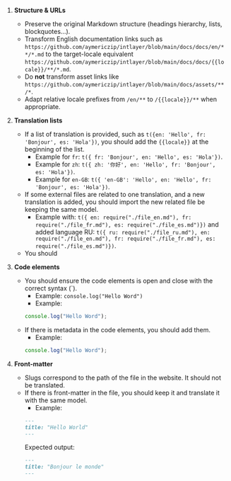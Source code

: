 1. **Structure & URLs**

   - Preserve the original Markdown structure (headings hierarchy, lists, blockquotes…).
   - Transform English documentation links such as `https://github.com/aymericzip/intlayer/blob/main/docs/docs/en/**/*.md` to the target-locale equivalent `https://github.com/aymericzip/intlayer/blob/main/docs/docs/{{locale}}/**/*.md`.
   - Do **not** transform asset links like `https://github.com/aymericzip/intlayer/blob/main/docs/assets/**/*`.
   - Adapt relative locale prefixes from `/en/**` to `/{{locale}}/**` when appropriate.

2. **Translation lists**

   - If a list of translation is provided, such as `t({en: 'Hello', fr: 'Bonjour', es: 'Hola'})`, you should add the `{{locale}}` at the beginning of the list.
     - Example for `fr`: `t({ fr: 'Bonjour', en: 'Hello', es: 'Hola'})`.
     - Example for `zh`: `t({ zh: '你好', en: 'Hello', fr: 'Bonjour', es: 'Hola'})`.
     - Example for `en-GB`: `t({ 'en-GB': 'Hello', en: 'Hello', fr: 'Bonjour', es: 'Hola'})`.
   - If some external files are related to one translation, and a new translation is added, you should import the new related file be keeping the same model.
     - Example with: `t({ en: require("./file_en.md"), fr: require("./file_fr.md"), es: require("./file_es.md")})` and added language RU: `t({ ru: require("./file_ru.md"), en: require("./file_en.md"), fr: require("./file_fr.md"), es: require("./file_es.md")})`.
   - You should

3. **Code elements**

   - You should ensure the code elements is open and close with the correct syntax (`).
     - Example: `console.log("Hello Word")`
     - Example:
     ```js
     console.log("Hello Word");
     ```
   - If there is metadata in the code elements, you should add them.
     - Example:
     ```js fileName="file.js"
     console.log("Hello Word");
     ```

4. **Front-matter**

   - Slugs correspond to the path of the file in the website. It should not be translated.
   - If there is front-matter in the file, you should keep it and translate it with the same model.
     - Example:
     ```md
     ---
     title: "Hello World"
     ---
     ```
     Expected output:
     ```md
     ---
     title: "Bonjour le monde"
     ---
     ```
